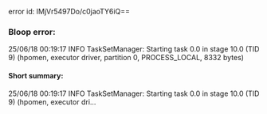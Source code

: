 error id: IMjVr5497Do/c0jaoTY6iQ==
### Bloop error:

25/06/18 00:19:17 INFO TaskSetManager: Starting task 0.0 in stage 10.0 (TID 9) (hpomen, executor driver, partition 0, PROCESS_LOCAL, 8332 bytes)
#### Short summary: 

25/06/18 00:19:17 INFO TaskSetManager: Starting task 0.0 in stage 10.0 (TID 9) (hpomen, executor dri...
